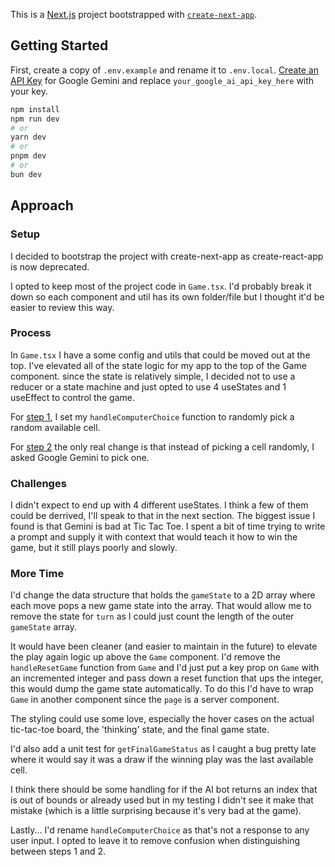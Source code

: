 This is a [Next.js](https://nextjs.org) project bootstrapped with [`create-next-app`](https://nextjs.org/docs/app/api-reference/cli/create-next-app).

## Getting Started

First, create a copy of `.env.example` and rename it to `.env.local`. [Create an API Key](https://aistudio.google.com/apikey) for Google Gemini and replace `your_google_ai_api_key_here` with your key.

```bash
npm install
npm run dev
# or
yarn dev
# or
pnpm dev
# or
bun dev
```

## Approach

### Setup

I decided to bootstrap the project with create-next-app as create-react-app is now deprecated.

I opted to keep most of the project code in `Game.tsx`. I'd probably break it down so each component and util has its own folder/file but I thought it'd be easier to review this way.

### Process

In `Game.tsx` I have a some config and utils that could be moved out at the top. I've elevated all of the state logic for my app to the top of the Game component. since the state is relatively simple, I decided not to use a reducer or a state machine and just opted to use 4 useStates and 1 useEffect to control the game.

For [step 1](https://github.com/bhardy/tic-tac-ai/blob/418704eac1c571eb8ac0255e6dceb6b9df9a4240/src/components/TicTacToe/Game.tsx#L68-L87), I set my `handleComputerChoice` function to randomly pick a random available cell.

For [step 2](https://github.com/bhardy/tic-tac-ai/blob/main/src/components/TicTacToe/Game.tsx#L90-L102) the only real change is that instead of picking a cell randomly, I asked Google Gemini to pick one.

### Challenges

I didn't expect to end up with 4 different useStates. I think a few of them could be derrived, I'll speak to that in the next section. The biggest issue I found is that Gemini is bad at Tic Tac Toe. I spent a bit of time trying to write a prompt and supply it with context that would teach it how to win the game, but it still plays poorly and slowly.

### More Time

I'd change the data structure that holds the `gameState` to a 2D array where each move pops a new game state into the array. That would allow me to remove the state for `turn` as I could just count the length of the outer `gameState` array.

It would have been cleaner (and easier to maintain in the future) to elevate the play again logic up above the `Game` component. I'd remove the `handleResetGame` function from `Game` and I'd just put a key prop on `Game` with an incremented integer and pass down a reset function that ups the integer, this would dump the game state automatically. To do this I'd have to wrap `Game` in another component since the `page` is a server component.

The styling could use some love, especially the hover cases on the actual tic-tac-toe board, the 'thinking' state, and the final game state.

I'd also add a unit test for `getFinalGameStatus` as I caught a bug pretty late where it would say it was a draw if the winning play was the last available cell.

I think there should be some handling for if the AI bot returns an index that is out of bounds or already used but in my testing I didn't see it make that mistake (which is a little surprising because it's very bad at the game).

Lastly... I'd rename `handleComputerChoice` as that's not a response to any user input. I opted to leave it to remove confusion when distinguishing between steps 1 and 2.
